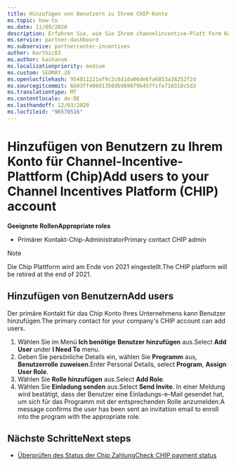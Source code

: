 ```yaml
---
title: Hinzufügen von Benutzern zu Ihrem CHIP-Konto
ms.topic: how-to
ms.date: 11/09/2020
description: Erfahren Sie, wie Sie Ihrem channelincentive-Platt Form Konto (Chip) Benutzer hinzufügen. Beachten Sie, dass die Chip Plattform am Ende von 2021 eingestellt wird.
ms.service: partner-dashboard
ms.subservice: partnercenter-incentives
author: Karthic83
ms.author: kashanum
ms.localizationpriority: medium
ms.custom: SEOMAY.20
ms.openlocfilehash: 954011221af9c2c8d1da06de6fa6853a38252f2d
ms.sourcegitcommit: 6b03ff400d1350db9696f9b457fcfe710310c5d3
ms.translationtype: MT
ms.contentlocale: de-DE
ms.lasthandoff: 12/03/2020
ms.locfileid: "96570516"
---
```

# <a name="add-users-to-your-channel-incentives-platform-chip-account"></a><span data-ttu-id="16df3-104">Hinzufügen von Benutzern zu Ihrem Konto für Channel-Incentive-Plattform (Chip)</span><span class="sxs-lookup"><span data-stu-id="16df3-104">Add users to your Channel Incentives Platform (CHIP) account</span></span>

<span data-ttu-id="16df3-105">**Geeignete Rollen**</span><span class="sxs-lookup"><span data-stu-id="16df3-105">**Appropriate roles**</span></span>

- <span data-ttu-id="16df3-106">Primärer Kontakt-Chip-Administrator</span><span class="sxs-lookup"><span data-stu-id="16df3-106">Primary contact CHIP admin</span></span>
 
>[!NOTE]
><span data-ttu-id="16df3-107">Die Chip Plattform wird am Ende von 2021 eingestellt.</span><span class="sxs-lookup"><span data-stu-id="16df3-107">The CHIP platform will be retired at the end of 2021.</span></span>

## <a name="add-users"></a><span data-ttu-id="16df3-108">Hinzufügen von Benutzern</span><span class="sxs-lookup"><span data-stu-id="16df3-108">Add users</span></span>

<span data-ttu-id="16df3-109">Der primäre Kontakt für das Chip Konto Ihres Unternehmens kann Benutzer hinzufügen.</span><span class="sxs-lookup"><span data-stu-id="16df3-109">The primary contact for your company's CHIP account can add users.</span></span>

1. <span data-ttu-id="16df3-110">Wählen Sie im Menü **Ich benötige** **Benutzer hinzufügen** aus.</span><span class="sxs-lookup"><span data-stu-id="16df3-110">Select **Add User** under **I Need To** menu.</span></span>
2. <span data-ttu-id="16df3-111">Geben Sie persönliche Details ein, wählen Sie **Programm** aus, **Benutzerrolle zuweisen**.</span><span class="sxs-lookup"><span data-stu-id="16df3-111">Enter Personal Details, select **Program**, **Assign User Role**.</span></span>
3. <span data-ttu-id="16df3-112">Wählen Sie **Rolle hinzufügen** aus.</span><span class="sxs-lookup"><span data-stu-id="16df3-112">Select **Add Role**.</span></span>
4. <span data-ttu-id="16df3-113">Wählen Sie **Einladung senden** aus.</span><span class="sxs-lookup"><span data-stu-id="16df3-113">Select **Send Invite**.</span></span>
<span data-ttu-id="16df3-114">In einer Meldung wird bestätigt, dass der Benutzer eine Einladungs-e-Mail gesendet hat, um sich für das Programm mit der entsprechenden Rolle anzumelden.</span><span class="sxs-lookup"><span data-stu-id="16df3-114">A message confirms the user has been sent an invitation email to enroll into the program with the appropriate role.</span></span>

## <a name="next-steps"></a><span data-ttu-id="16df3-115">Nächste Schritte</span><span class="sxs-lookup"><span data-stu-id="16df3-115">Next steps</span></span>

- [<span data-ttu-id="16df3-116">Überprüfen des Status der Chip Zahlung</span><span class="sxs-lookup"><span data-stu-id="16df3-116">Check CHIP payment status</span></span>](chip-payment-status.md)